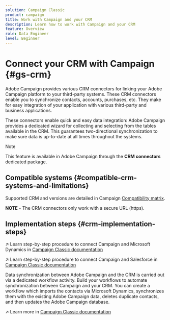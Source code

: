 ```yaml
---
solution: Campaign Classic
product: campaign
title: Work with Campaign and your CRM
description: Learn how to work with Campaign and your CRM 
feature: Overview
role: Data Engineer
level: Beginner
---
```

# Connect your CRM with Campaign {#gs-crm}

Adobe Campaign provides various CRM connectors for linking your Adobe Campaign platform to your third-party systems. These CRM connectors enable you to synchronize contacts, accounts, purchases, etc. They make for easy integration of your application with various third-party and business applications.

These connectors enable quick and easy data integration: Adobe Campaign provides a dedicated wizard for collecting and selecting from the tables available in the CRM. This guarantees two-directional synchronization to make sure data is up-to-date at all times throughout the systems.

>[!NOTE]
>
>This feature is available in Adobe Campaign through the **CRM connectors** dedicated package.

## Compatible systems {#compatible-crm-systems-and-limitations}

Supported CRM and versions are detailed in Campaign [Compatibility matrix](../start/compatibility-matrix.md).

**NOTE** - The CRM connectors only work with a secure URL (https).

## Implementation steps {#crm-implementation-steps}

:arrow_upper_right: Learn step-by-step procedure to connect Campaign and Microsoft Dynamics in [Campaign Classic documentation](https://experienceleague.adobe.com/docs/campaign-classic/using/getting-started/connectors/crm-connectors/crm-ms-dynamics.html?lang=en#microsoft-dynamics-implementation-steps)

:arrow_upper_right: Learn step-by-step procedure to connect Campaign and Salesforce in [Campaign Classic documentation](https://experienceleague.adobe.com/docs/campaign-classic/using/getting-started/connectors/crm-connectors/crm-sfdc.html?lang=en#getting-started)


Data synchronization between Adobe Campaign and the CRM is carried out via a dedicated workflow activity. Build your workflows to automate synchronization between Campaign and your CRM. You can create a workflow which imports the contacts via Microsoft Dynamics, synchronizes them with the existing Adobe Campaign data, deletes duplicate contacts, and then updates the Adobe Campaign database.

:arrow_upper_right: Learn more in [Campaign Classic documentation](https://experienceleague.adobe.com/docs/campaign-classic/using/getting-started/connectors/crm-connectors/crm-data-sync.html?lang=en#getting-started)

